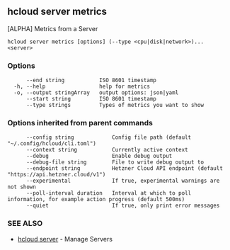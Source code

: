 ## hcloud server metrics

[ALPHA] Metrics from a Server

```
hcloud server metrics [options] (--type <cpu|disk|network>)... <server>
```

### Options

```
      --end string           ISO 8601 timestamp
  -h, --help                 help for metrics
  -o, --output stringArray   output options: json|yaml
      --start string         ISO 8601 timestamp
      --type strings         Types of metrics you want to show
```

### Options inherited from parent commands

```
      --config string            Config file path (default "~/.config/hcloud/cli.toml")
      --context string           Currently active context
      --debug                    Enable debug output
      --debug-file string        File to write debug output to
      --endpoint string          Hetzner Cloud API endpoint (default "https://api.hetzner.cloud/v1")
      --experimental             If true, experimental warnings are not shown
      --poll-interval duration   Interval at which to poll information, for example action progress (default 500ms)
      --quiet                    If true, only print error messages
```

### SEE ALSO

* [hcloud server](hcloud_server.md)	 - Manage Servers
